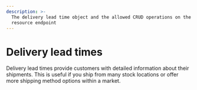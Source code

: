 ```yaml
---
description: >-
  The delivery lead time object and the allowed CRUD operations on the related
  resource endpoint
---
```


# Delivery lead times

Delivery lead times provide customers with detailed information about their shipments. This is useful if you ship from many stock locations or offer more shipping method options within a market.
